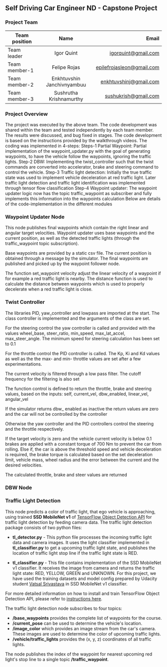 ## Self Driving Car Engineer ND - Capstone Project


### Project Team
| Team position        | Name           | Email  |
| ------------- |:-------------:| -----:|
| Team leader      | Igor Quint | igorquint@gmail.com |
| Team member-1      | Felipe Rojas      |   epilefrojasleon@gmail.com |
| Team member-2 | Enkhtuvshin Janchivnyambuu      |    enkhtuvshinj@gmail.com |
| Team member-3 | Sushrutha Krishnamurthy      |    sushukrish@gmail.com |


### Project Overview
The project was executed by the above team. The code development was shared within the team and tested independently by each team member. The results were discussed, and bug fixed in stages.
The code development is based on the instructions provided by the walkthrough videos. The coding was implemented in 4-steps:
Steps-1 Partial Waypoint: Partial implementation of the waypoint_updater.py with the goal of generating waypoints, to have the vehicle follow the waypoints, ignoring the traffic lights.
Step-2 DBW: Implementing the twist_controller such that the twist commands are converted into accelerator, brake and steering command to control the vehicle.
Step-3 Traffic light detection: Initially the true traffic state was used to implement vehicle deceleration at red traffic light. Later traffic light detection and traffic light identification was implemented through tensor flow classification
Step-4 Waypoint updater: The waypoint updater logic now has the topic traffic_waypoint as subscriber and fully implements this information into the waypoints calculation
Below are details of the code-implementation in the different modules
  

### Waypoint Updater Node
This node publishes final waypoints which contain the right linear and angular target velocities. Waypoint updater uses base waypoints and the current position, as well as the detected traffic lights (through the traffic_waypoint topic subscription).

Base waypoints are provided by a static csv file. The current position is obtained through a message by the simulator. The final waypoints are published and picked up by the waypoint follower node.

The function set_waypoint velocity adjust the linear velocity of a waypoint if for example a red traffic light is nearby. The distance function is used to calculate the distance between waypoints which is used to properly decelerate when a red traffic light is close.


### Twist Controller
The libraries PID, yaw_controller and lowpass are imported at the start. The class controller is implemented and the arguments of the class are set.

For the steering control the yaw controller is called and provided with the values wheel_base, steer_ratio, min_speed, max_lat_accel, max_steer_angle. The minimum speed for steering calculation has been set to 0.1

For the throttle control the PID controller is called. The Kp, Ki and Kd values as well as the the max- and min- throttle values are set after a few experimentations. 

The current velocity is filtered through a low pass filter. The cutoff frequency for the filtering is also set

The function control is defined to return the throttle, brake and steering values, based on the inputs: self, current_vel, dbw_enabled, linear_vel, angular_vel

If the simulator returns dbw_ enabled as inactive the return values are zero and the car will not be controlled by the controller

Otherwise the yaw controller and the PID controllers control the steering and the throttle respectively. 

If the target velocity is zero and the vehicle current velocity is below 0.1 brakes are applied with a constant torque of 700 Nm to prevent the car from rolling.  Else if, the car is above the threshold speed and vehicle deceleration is required, the brake torque is calculated based on the set deceleration limit, vehicle mass, wheel radius and the error between the current and the desired velocities.

The calculated throttle, brake and steer values are returned 



### DBW Node



### Traffic Light Detection
This node predicts a color of traffic light, that ego vehicle is approaching, using trained **SSD MobileNet v1** of [TensorFlow Object Detection API](https://github.com/tensorflow/models/tree/master/research/object_detection) for traffic light detection by feeding camera data. 
The traffic light detection package consists of two python files:

* **tl_detector.py** - 
This python file processes the incoming traffic light data and camera images. 
It uses the light classifier implemented in **tl_classifier.py** to get a upcoming traffic light state, and publishes the location of traffic light stop line if the traffic light state is RED.

* **tl_classifier.py** -
This file contains implementation of the SSD MobileNet v1 classifier. 
It receives the image from camera and returns the traffic light state: RED, YELLOW, GREEN and UNKNOWN.
For this project, we have used the training datasets and model config prepared by Udacity student [Vatsal Srivastava](https://github.com/coldKnight/TrafficLight_Detection-TensorFlowAPI) in SSD MobileNet v1 classifier.

For more detailed information on how to install and train TensorFlow Object Detection API, please refer to [instructions here](./instructions.md).

The traffic light detection node subscribes to four topics:

* **/base_waypoints** provides the complete list of waypoints for the course.
* **/current_pose** can be used to determine the vehicle's location.
* **/image_color** which provides an image stream from the car's camera. These images are used to determine the color of upcoming traffic lights.
* **/vehicle/traffic_lights** provides the (x, y, z) coordinates of all traffic lights.

The node publishes the index of the waypoint for nearest upcoming red light's stop line to a single topic **/traffic_waypoint**.
